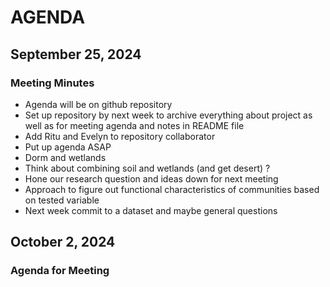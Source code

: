 # AGENDA

## September 25, 2024
### Meeting Minutes
- Agenda will be on github repository
- Set up repository by next week to archive everything about project as well as for meeting agenda and notes in README file
- Add Ritu and Evelyn to repository collaborator
- Put up agenda ASAP 
- Dorm and wetlands 
- Think about combining soil and wetlands (and get desert) ? 
- Hone our research question and ideas down for next meeting
- Approach to figure out functional characteristics of communities based on tested variable 
- Next week commit to a dataset and maybe general questions


## October 2, 2024

### Agenda for Meeting
